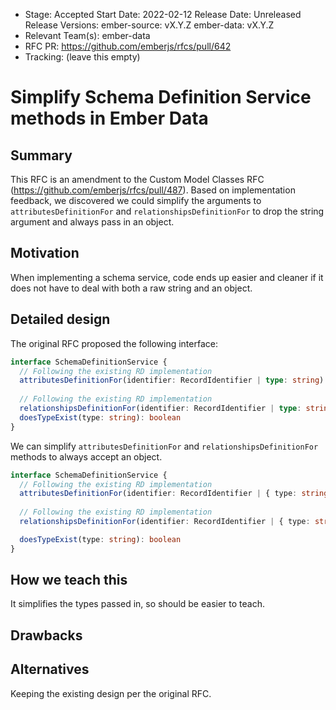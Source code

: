 - Stage: Accepted
Start Date: 2022-02-12
Release Date: Unreleased
Release Versions:
  ember-source: vX.Y.Z
  ember-data: vX.Y.Z
- Relevant Team(s): ember-data 
- RFC PR: https://github.com/emberjs/rfcs/pull/642
- Tracking: (leave this empty)

# Simplify Schema Definition Service methods in Ember Data

## Summary

This RFC is an amendment to the Custom Model Classes RFC (https://github.com/emberjs/rfcs/pull/487).
Based on implementation feedback, we discovered we could simplify the arguments to
`attributesDefinitionFor` and `relationshipsDefinitionFor` to drop the string argument and always
pass in an object.


## Motivation

When implementing a schema service, code ends up easier and cleaner if it does not have to deal with
both a raw string and an object.

## Detailed design

The original RFC proposed the following interface:

```typescript
interface SchemaDefinitionService {
  // Following the existing RD implementation 
  attributesDefinitionFor(identifier: RecordIdentifier | type: string): AttributesDefinition
  
  // Following the existing RD implementation
  relationshipsDefinitionFor(identifier: RecordIdentifier | type: string): RelationshipsDefinition
  doesTypeExist(type: string): boolean
}
```

We can simplify `attributesDefinitionFor` and `relationshipsDefinitionFor` methods to always accept an object.

```typescript
interface SchemaDefinitionService {
  // Following the existing RD implementation 
  attributesDefinitionFor(identifier: RecordIdentifier | { type: string }): AttributesDefinition
  
  // Following the existing RD implementation
  relationshipsDefinitionFor(identifier: RecordIdentifier | { type: string }): RelationshipsDefinition

  doesTypeExist(type: string): boolean
}
```

## How we teach this

It simplifies the types passed in, so should be easier to teach.


## Drawbacks


## Alternatives

Keeping the existing design per the original RFC.